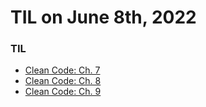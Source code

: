 # **TIL on June 8th, 2022**

### TIL
- [Clean Code: Ch. 7](../../../Computer%20Science/Clean%20Code/ch-07-06-08-2022.md)
- [Clean Code: Ch. 8](../../../Computer%20Science/Clean%20Code/ch-08-06-08-2022.md)
- [Clean Code: Ch. 9](../../../Computer%20Science/Clean%20Code/ch-09-06-08-2022.md)